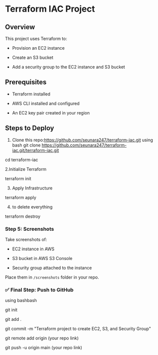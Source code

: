 # Terraform IAC Project

## Overview

This project uses Terraform to:

- Provision an EC2 instance

- Create an S3 bucket

- Add a security group to the EC2 instance and S3 bucket

## Prerequisites

- Terraform installed

- AWS CLI installed and configured

- An EC2 key pair created in your region

## Steps to Deploy

1. Clone this repo:https://github.com/seunara247/terraform-iac.git
 using bash
  git clone https://github.com/seunara247/terraform-iac.git/terraform-iac.git
  
  cd terraform-iac

2.Initialize Terraform 

terraform init

3. Apply Infrastructure

terraform apply

4. to delete everything

terraform destroy

### Step 5: **Screenshots**

Take screenshots of:

- EC2 instance in AWS

- S3 bucket in AWS S3 Console

- Security group attached to the instance

Place them in `/screenshots` folder in your repo.


### ✅ Final Step: Push to GitHub

using bashbash

git init

git add .

git commit -m "Terraform project to create EC2, S3, and Security Group"

git remote add origin (your repo link)

git push -u origin main
(your repo link)

